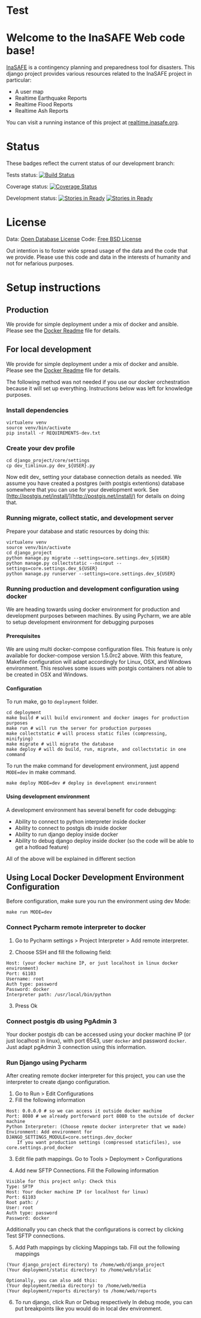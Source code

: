 # Test
# Welcome to the InaSAFE Web code base!

[InaSAFE](http://insafe.org) is a contingency planning and preparedness tool
for disasters. This django project provides various resources related to the
InaSAFE project in particular:

* A user map
* Realtime Earthquake Reports
* Realtime Flood Reports
* Realtime Ash Reports

You can visit a running instance of this project at
[realtime.inasafe.org](http://realtime.inasafe.org).

# Status

These badges reflect the current status of our development branch:

Tests status: [![Build Status](https://travis-ci.org/inasafe/inasafe-django.svg)](https://travis-ci.org/inasafe/inasafe-django)

Coverage status: [![Coverage Status](https://coveralls.io/repos/inasafe/inasafe-django/badge.png?branch=develop)](https://coveralls.io/r/inasafe/inasafe-django?branch=develop)

Development status: [![Stories in Ready](https://badge.waffle.io/AIFDR/inasafe-django.svg?label=ready&title=Ready)](http://waffle.io/inasafe/inasafe-django) [![Stories in Ready](https://badge.waffle.io/AIFDR/inasafe-django.svg?label=In%20Progress&title=In%20Progress)](http://waffle.io/inasafe/inasafe-django)

# License

Data: [Open Database License](http://opendatacommons.org/licenses/odbl/)
Code: [Free BSD License](http://www.freebsd.org/copyright/freebsd-license.html)

Out intention is to foster wide spread usage of the data and the code that we
provide. Please use this code and data in the interests of humanity and not for
nefarious purposes.

# Setup instructions

## Production

We provide for simple deployment under a mix of docker and ansible. Please 
see the [Docker Readme](deployment/README-docker.md)  file for details.

## For local development

We provide for simple deployment under a mix of docker and ansible. Please 
see the [Docker Readme](deployment/README-docker.md) file for details.

The following method was not needed if you use our docker orchestration 
because it will set up everything. Instructions below was left for knowledge 
purposes.

### Install dependencies

```
virtualenv venv
source venv/bin/activate
pip install -r REQUIREMENTS-dev.txt
```

### Create your dev profile

```
cd django_project/core/settings
cp dev_timlinux.py dev_${USER}.py
```

Now edit dev_<your username> setting your database connection details as
needed. We assume you have created a postgres (with postgis extentions)
database somewhere that you can use for your development work. See
[http://postgis.net/install/](http://postgis.net/install/) for details on doing
that.

### Running migrate, collect static, and development server

Prepare your database and static resources by doing this:

```
virtualenv venv
source venv/bin/activate
cd django_project
python manage.py migrate --settings=core.settings.dev_${USER}
python manage.py collectstatic --noinput --settings=core.settings.dev_${USER}
python manage.py runserver --settings=core.settings.dev_${USER}
```

### Running production and development configuration using docker

We are heading towards using docker environment for production and development
purposes between machines. By using Pycharm, we are able to setup development 
environment for debugging purposes

#### Prerequisites

We are using multi docker-compose configuration files. This feature is only
available for docker-compose version 1.5.0rc2 above. With this feature, Makefile 
configuration will adapt accordingly for Linux, OSX, and Windows environment. 
This resolves some issues with postgis containers not able to be created in OSX 
and Windows.

#### Configuration

To run make, go to ```deployment``` folder.

```
cd deployment
make build # will build environment and docker images for production purposes
make run # will run the server for production purposes
make collectstatic # will process static files (compressing, minifying)
make migrate # will migrate the database
make deploy # will do build, run, migrate, and collectstatic in one command
```

To run the make command for development environment, just append ```MODE=dev``` 
in make command.

```
make deploy MODE=dev # deploy in development environment
```

#### Using development environment

A development environment has several benefit for code debugging:

* Ability to connect to python interpreter inside docker
* Ability to connect to postgis db inside docker
* Ability to run django deploy inside docker
* Ability to debug django deploy inside docker (so the code will be able to 
  get a hotload feature)

All of the above will be explained in different section


## Using Local Docker Development Environment Configuration

Before configuration, make sure you run the environment using dev Mode:

```
make run MODE=dev
```

### Connect Pycharm remote interpreter to docker

1. Go to Pycharm settings > Project Interpreter > Add remote interpreter.

2. Choose SSH and fill the following field:

```
Host: (your docker machine IP, or just localhost in linux docker environment)
Port: 61103
Username: root
Auth type: password
Password: docker
Interpreter path: /usr/local/bin/python
```

3. Press Ok

### Connect postgis db using PgAdmin 3

Your docker postgis db can be accessed using your docker machine IP (or just 
localhost in linux), with port 6543, user ```docker``` and password ```docker```.
Just adapt pgAdmin 3 connection using this information.


### Run Django using Pycharm
 
After creating remote docker interpreter for this project, you can use the 
interpreter to create django configuration.

1. Go to Run > Edit Configurations
2. Fill the following information

```
Host: 0.0.0.0 # so we can access it outside docker machine
Port: 8080 # we already portforward port 8080 to the outside of docker machine
Python Interpreter: (Choose remote docker interpreter that we made)
Environment: Add environment for DJANGO_SETTINGS_MODULE=core.settings.dev_docker
	If you want production settings (compressed staticfiles), use core.settings.prod_docker
```

3. Edit file path mappings. Go to Tools > Deployment > Configurations

4. Add new SFTP Connections. Fill the Following information

```
Visible for this project only: Check this
Type: SFTP
Host: Your docker machine IP (or localhost for linux)
Port: 61103
Root path: /
User: root
Auth type: password
Password: docker
```
   
   Additionally you can check that the configurations is correct by clicking
   Test SFTP connections.
   
5. Add Path mappings by clicking Mappings tab. Fill out the following mappings

 ```
(Your django_project directory) to /home/web/django_project
(Your deployment/static directory) to /home/web/static

Optionally, you can also add this:
(Your deployment/media directory) to /home/web/media
(Your deployment/reports directory) to /home/web/reports
```
   
6. To run django, click Run or Debug respectively
   In debug mode, you can put breakpoints like you would do in local dev environment.
